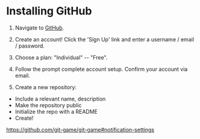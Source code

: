 # Installing GitHub

1. Navigate to [GitHub](https://github.com/).

2. Create an account! Click the 'Sign Up' link and enter a username / email / password.

3. Choose a plan: "Individual" -- "Free".

4. Follow the prompt complete account setup. Confirm your account via email.

5. Create a new repository:  

  * Include a relevant name, description
  * Make the repository public
  * Initialize the repo with a README
  * Create!


https://github.com/git-game/git-game#notification-settings
